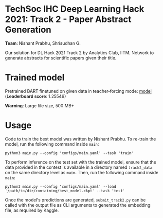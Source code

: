 # TechSoc IHC Deep Learning Hack 2021: Track 2 - Paper Abstract Generation
**Team**: Nishant Prabhu, Shrisudhan G.

Our solution for DL Hack 2021 Track 2 by Analytics Club, IITM. Network to generate abstracts for scientific papers given their title.

# Trained model
Pretrained BART finetuned on given data in teacher-forcing mode: [model](https://drive.google.com/file/d/11yRsAb5uHWKF_td7UoxVeb0mOgMtC0Yk/view?usp=sharing) (**Leaderboard score**: 1.25549)

**Warning**: Large file size, 500 MB+

# Usage
Code to train the best model was written by Nishant Prabhu. To re-train the model, run the following command inside `main`:

```
python3 main.py --config 'configs/main.yaml' --task 'train'
```

To perform inference on the test set with the trained model, ensure that the data provided in the contest is available in a directory named `track2_data` on the same directory level as `main`. Then, run the following command inside `main`:

```
python3 main.py --config 'configs/main.yaml' --load '/path/to/dir/containing/best_model.ckpt' --task 'test'
```

Once the model's predictions are generated, `submit_track2.py` can be called with the output file as CLI arguments to generated the embedding file, as required by Kaggle.
